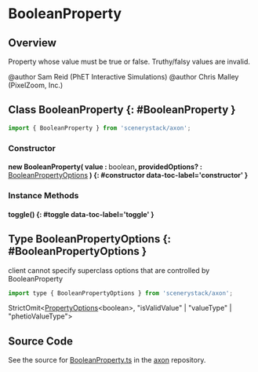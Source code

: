 # BooleanProperty

## Overview

Property whose value must be true or false. Truthy/falsy values are invalid.

@author Sam Reid (PhET Interactive Simulations)
@author Chris Malley (PixelZoom, Inc.)

## Class BooleanProperty {: #BooleanProperty }


```js
import { BooleanProperty } from 'scenerystack/axon';
```
### Constructor

#### new BooleanProperty( value : <span style="font-weight: 400;"><span style="color: hsla(calc(var(--md-hue) + 180deg),80%,40%,1);">boolean</span></span>, providedOptions? : <span style="font-weight: 400;">[BooleanPropertyOptions](../axon/BooleanProperty.md#BooleanPropertyOptions)</span> ) {: #constructor data-toc-label='constructor' }

### Instance Methods

#### toggle() {: #toggle data-toc-label='toggle' }



## Type BooleanPropertyOptions {: #BooleanPropertyOptions }


client cannot specify superclass options that are controlled by BooleanProperty

```js
import type { BooleanPropertyOptions } from 'scenerystack/axon';
```
StrictOmit&lt;[PropertyOptions](../axon/Property.md#PropertyOptions)&lt;<span style="color: hsla(calc(var(--md-hue) + 180deg),80%,40%,1);">boolean</span>&gt;, "isValidValue" | "valueType" | "phetioValueType"&gt;



## Source Code

See the source for [BooleanProperty.ts](https://github.com/phetsims/axon/blob/main/js/BooleanProperty.ts) in the [axon](https://github.com/phetsims/axon) repository.
